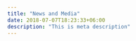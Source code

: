 ```yaml
---
title: "News and Media"
date: 2018-07-07T18:23:33+06:00
description: "This is meta description"
---
```

